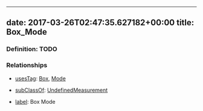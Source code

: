 
---
date: 2017-03-26T02:47:35.627182+00:00
title: Box_Mode
---
### Definition: TODO

### Relationships

* [usesTag](https://brickschema.org/schema/1.0/BrickFrame#usesTag): [Box](https://brickschema.org/schema/1.0/BrickTag#Box), [Mode](https://brickschema.org/schema/1.0/BrickTag#Mode)

* [subClassOf](http://www.w3.org/2000/01/rdf-schema#subClassOf): [UndefinedMeasurement](https://brickschema.org/schema/1.0/Brick#UndefinedMeasurement)

* [label](http://www.w3.org/2000/01/rdf-schema#label): Box Mode
